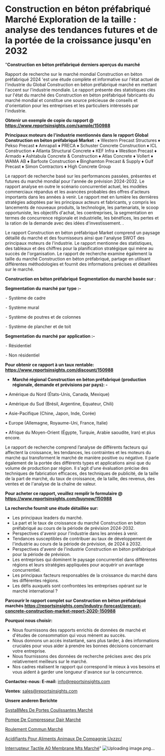 # Construction en béton préfabriqué Marché Exploration de la taille : analyse des tendances futures et de la portée de la croissance jusqu'en 2032

"<strong>Construction en béton préfabriqué derniers aperçus du marché</strong>

Rapport de recherche sur le marché mondial Construction en béton préfabriqué 2024 'est une étude complète et informative sur l'état actuel de l'industrie du Global Construction en béton préfabriqué marché en mettant l'accent sur l'industrie mondiale. Le rapport présente des statistiques clés sur l'état du marché des Construction en béton préfabriqué fabricants du marché mondial et constitue une source précieuse de conseils et d'orientation pour les entreprises et les particuliers intéressés par l'industrie.

<strong>Obtenir un exemple de copie du rapport @ <a href=https://www.reportsinsights.com/sample/150988>https://www.reportsinsights.com/sample/150988</a></strong>

<strong>Principaux moteurs de l'industrie mentionnés dans le rapport Global Construction en béton préfabriqué Market</strong> :
♦ Western Precast Structures
♦ Pekso Precast
♦ Amrapali
♦ PRECA
♦ Schuster Concrete Construction
♦ ICL Construction
♦ Atlanta Structural Concrete
♦ KEF Infra
♦ Westkon Precast
♦ Armado
♦ Ashtabula Concrete & Construction
♦ Atlas Concrete
♦ Vollert
♦ WAMA AB
♦ Barfoote Construction
♦ Binghamton Precast & Supply
♦ Gulf Precast
♦ Simon Contractors
♦ High Concrete Group

Le rapport de recherche basé sur les performances passées, présentes et futures du marché mondial pour l'année de prévision 2024-2032. Le rapport analyse en outre le scénario concurrentiel actuel, les modèles commerciaux répandus et les avancées probables des offres d'acteurs importants dans les années à venir. Le rapport met en lumière les dernières stratégies adoptées par les principaux acteurs et fabricants, y compris les lancements de nouveaux produits, la technologie, les partenariats, le scoop opportuniste, les objectifs d'achat, les coentreprises, la segmentation en termes de concurrence régionale et industrielle, les bénéfices, les pertes et la ration de la demande avec des idées d'investissement. .

Le rapport Construction en béton préfabriqué Market comprend un paysage détaillé du marché et des fournisseurs ainsi que l'analyse SWOT des principaux moteurs de l'industrie. Le rapport mentionne des statistiques, des tableaux et des chiffres pour la planification stratégique qui mène au succès de l'organisation. Le rapport de recherche examine également la taille du marché Construction en béton préfabriqué, partage en utilisant différentes méthodologies et fournit des informations précises et détaillées sur le marché.

<strong>Construction en béton préfabriqué Segmentation du marché basée sur :</strong>

<strong>Segmentation du marché par type :-</strong>

⁃ Système de cadre

⁃ Système mural

⁃ Système de poutres et de colonnes

⁃ Système de plancher et de toit

<strong>Segmentation du marché par application :-</strong>

⁃ Résidentiel

⁃ Non résidentiel

<strong>Pour obtenir ce rapport à un taux rentable: <a href=https://www.reportsinsights.com/discount/150988>https://www.reportsinsights.com/discount/150988</a></strong>
<ul>
  <li><strong>Marché régional Construction en béton préfabriqué (production régionale, demande et prévisions par pays): -</strong></li>
</ul>
• Amérique du Nord (États-Unis, Canada, Mexique)

• Amérique du Sud (Brésil, Argentine, Equateur, Chili)

• Asie-Pacifique (Chine, Japon, Inde, Corée)

• Europe (Allemagne, Royaume-Uni, France, Italie)

• Afrique du Moyen-Orient (Égypte, Turquie, Arabie saoudite, Iran) et plus encore.

Le rapport de recherche comprend l’analyse de différents facteurs qui affectent la croissance, les tendances, les contraintes et les moteurs du marché qui transforment le marché de manière positive ou négative. Il parle également de la portée des différents types et applications ainsi que du volume de production par région. Il s'agit d'une évaluation précise des techniques de fabrication efficaces, des techniques de publicité, de la taille de la part de marché, du taux de croissance, de la taille, des revenus, des ventes et de l'analyse de la chaîne de valeur.

<strong>Pour acheter ce rapport, veuillez remplir le formulaire @   <a href=https://www.reportsinsights.com/buynow/150988>https://www.reportsinsights.com/buynow/150988</a></strong>

<strong>La recherche fournit une étude détaillée sur:</strong>
<ul>
  <li>Les principaux leaders du marché.</li>
  <li>La part et le taux de croissance du marché Construction en béton préfabriqué au cours de la période de prévision 2024-2032.</li>
  <li>Perspectives d'avenir pour l'industrie dans les années à venir.</li>
  <li>Tendances susceptibles de contribuer au taux de développement de l'industrie au cours de la période de prévision, de 2024 à 2032.</li>
  <li>Perspectives d'avenir de l'industrie Construction en béton préfabriqué pour la période de prévision.</li>
  <li>Les entreprises qui dominent le paysage concurrentiel dans différentes régions et leurs stratégies appliquées pour acquérir un avantage concurrentiel.</li>
  <li>Les principaux facteurs responsables de la croissance du marché dans les différentes régions.</li>
  <li>Les défis auxquels sont confrontées les entreprises opérant sur le marché international ?</li>
</ul>

<strong>Parcourir le rapport complet sur Construction en béton préfabriqué marchés <a href=https://reportsinsights.com/industry-forecast/precast-concrete-construction-market-report-2020-150988>https://reportsinsights.com/industry-forecast/precast-concrete-construction-market-report-2020-150988</a></strong>

<strong>Pourquoi nous choisir:</strong>
<ul>
  <li>Nous fournissons des rapports enrichis de données de marché et d'études de consommation qui vous mènent au succès.</li>
  <li>Nous donnons un accès instantané, sans plus tarder, à des informations cruciales pour vous aider à prendre les bonnes décisions concernant votre entreprise.</li>
  <li>Nous fournissons des données de recherche précises avec des prix relativement meilleurs sur le marché.</li>
  <li>Nos cadres réalisent le rapport qui correspond le mieux à vos besoins et vous aident à garder une longueur d'avance sur la concurrence.</li>
</ul>
<strong>Contactez-nous:
</strong><strong>E-mail:</strong> <a href=mailto:info@reportsinsights.com>info@reportsinsights.com</a>

<strong>Ventes</strong>: <a href=mailto:sales@reportsinsights.com>sales@reportsinsights.com</a>

<strong>Unsere anderen Berichte</strong>

<a href=https://www.linkedin.com/pulse/syst%C3%A8mes-de-portes-coulissantes-march%C3%A9-37kxc/>Systa8Mes De Portes Coulissantes Marché</a>

<a href=https://www.linkedin.com/pulse/pompe-de-compresseur-dair-march%C3%A9-analyse-des-mq53c/>Pompe De Compresseur Dair Marché</a>

<a href=https://www.linkedin.com/pulse/roulement-commun-march%25C3%25A9informations-couvertes-en-profondeur>Roulement Commun Marché</a>

<a href=https://www.linkedin.com/pulse/acidifiants-pour-aliments-animaux-de-compagnie-uxzzc/>Acidifiants Pour Aliments Animaux De Compagnie Uxzzc/</a>

<a href=https://www.linkedin.com/pulse/interrupteur-tactile-%C3%A0-membrane-mts-march%C3%A9-rapport-j43qc/>Interrupteur Tactile A0 Membrane Mts Marché</a>"
![Uploading image.png…]()
